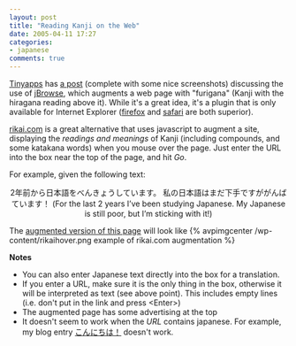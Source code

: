 ```yaml
---
layout: post
title: "Reading Kanji on the Web"
date: 2005-04-11 17:27
categories:
- japanese
comments: true
---
```

[Tinyapps](http://www.tinyapps.org) has [a post](http://www.tinyapps.org/blog/2005_04_01_archive.html#111317947814308767) (complete with some nice screenshots) discussing the use of [jBrowse](http://www.jbrowse.com/products/jbrowse/), which augments a web page with "furigana" (Kanji with the hiragana reading above it). While it's a great idea, it's a plugin that is only available for Internet Explorer ([firefox](http://www.getfirefox.com/) and [safari](http://www.apple.com/safari/) are both superior).

[rikai.com](http://www.rikai.com/perl/Home.pl) is a great alternative that uses javascript to augment a site, displaying the *readings and meanings* of Kanji (including compounds, and some katakana words) when you mouse over the page. Just enter the URL into the box near the top of the page, and hit *Go*.

For example, given the following text:
<div style="text-align:center;">
2年前から日本語をべんきょうしています。
私の日本語はまだ下手ですががんばています！
(For the last 2 years I’ve been studying Japanese.
My Japanese is still poor, but I’m sticking with it!)
</div>

The [augmented version of this page](http://www.rikai.com/perl/LangMediator.En.pl?mediate_uri=http%3A%2F%2Fwww.avparker.com%2F2005%2F04%2F11%2Freading-kanji-on-the-web%2F) will look like
{% avpimgcenter /wp-content/rikaihover.png example of rikai.com augmentation %}

**Notes**

- You can also enter Japanese text directly into the box for a translation.
- If you enter a URL, make sure it is the only thing in the box, otherwise it will be interpreted as text (see above point).
This includes empty lines (i.e. don't put in the link and press &lt;Enter&gt;)
- The augmented page has some advertising at the top
- It doesn't seem to work when the *URL* contains japanese.
For example, my blog entry [こんにちは！](/2005/04/02/%E3%81%93%E3%82%93%E3%81%AB%E3%81%A1%E3%81%AF%EF%BC%81/) doesn't work.
